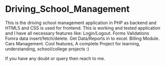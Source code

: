 # Driving_School_Management
This is the driving school management application in PHP as backend and HTML5 and CSS is used for frontend.
This is working and tested application and I have all necessary features like:
Login/Logout.
Forms Validations
Fomra data insert/fetch/delete.
Get Data/Reports in to excel.
Billing Module.
Cars Management.
Cool features, A complete Project for learning, understanding, school/college projects :)

If you have any doubt or query then reach to me.

